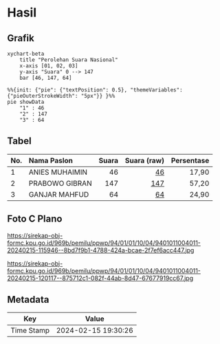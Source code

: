 # Hasil

## Grafik

```mermaid
xychart-beta
    title "Perolehan Suara Nasional"
    x-axis [01, 02, 03]
    y-axis "Suara" 0 --> 147
    bar [46, 147, 64]
```

```mermaid
%%{init: {"pie": {"textPosition": 0.5}, "themeVariables": {"pieOuterStrokeWidth": "5px"}} }%%
pie showData
    "1" : 46
    "2" : 147
    "3" : 64
```

## Tabel

| No. | Nama Paslon    | Suara | Suara (raw) | Persentase |
|:--- |:-------------- | -----:| -----------:| ----------:|
| 1   | ANIES MUHAIMIN | 46    | [46][p-1]   | 17,90      |
| 2   | PRABOWO GIBRAN | 147   | [147][p-2]  | 57,20      |
| 3   | GANJAR MAHFUD  | 64    | [64][p-3]   | 24,90      |


[p-1]: https://github.com/gigit-pemilu/pemilu-2024/blob/main/pilpres/hitung-suara/sub/94-papua-tengah/sub/01-nabire/sub/01-nabire/sub/1004-girimulyo/sub/011-tps/sub/paslon-1.txt
[p-2]: https://github.com/gigit-pemilu/pemilu-2024/blob/main/pilpres/hitung-suara/sub/94-papua-tengah/sub/01-nabire/sub/01-nabire/sub/1004-girimulyo/sub/011-tps/sub/paslon-2.txt
[p-3]: https://github.com/gigit-pemilu/pemilu-2024/blob/main/pilpres/hitung-suara/sub/94-papua-tengah/sub/01-nabire/sub/01-nabire/sub/1004-girimulyo/sub/011-tps/sub/paslon-3.txt

## Foto C Plano

https://sirekap-obj-formc.kpu.go.id/969b/pemilu/ppwp/94/01/01/10/04/9401011004011-20240215-115946--8bd7f9b1-4788-424a-bcae-2f7ef6acc447.jpg

https://sirekap-obj-formc.kpu.go.id/969b/pemilu/ppwp/94/01/01/10/04/9401011004011-20240215-120117--875712c1-082f-44ab-8d47-67677919cc67.jpg


## Metadata

| Key        | Value               |
| ---------- | ------------------- |
| Time Stamp | 2024-02-15 19:30:26 |




